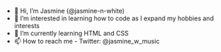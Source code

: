 - 👋 Hi, I’m Jasmine (@jasmine-n-white)
- 👀 I’m interested in learning how to code as I expand my hobbies and interests 
- 🌱 I’m currently learning HTML and CSS
- 📫 How to reach me - Twitter: @jasmine_w_music

<!---
jazzym0n/jazzym0n is a ✨ special ✨ repository because its `README.md` (this file) appears on your GitHub profile.
You can click the Preview link to take a look at your changes.
--->
